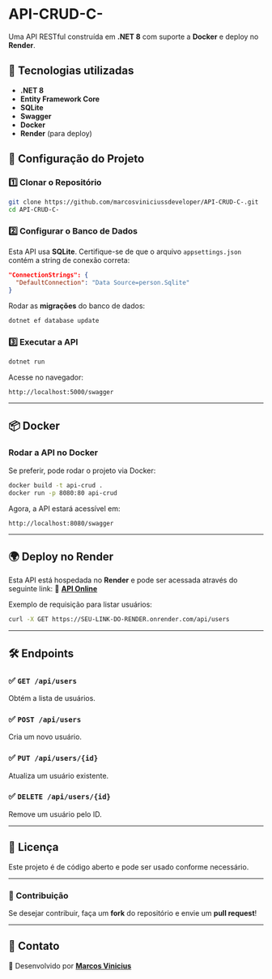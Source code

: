 # API-CRUD-C-

Uma API RESTful construída em **.NET 8** com suporte a **Docker** e deploy no **Render**.

## 🚀 Tecnologias utilizadas
- **.NET 8**
- **Entity Framework Core**
- **SQLite**
- **Swagger**
- **Docker**
- **Render** (para deploy)

## 📌 Configuração do Projeto

### **1️⃣ Clonar o Repositório**
```sh
git clone https://github.com/marcosviniciussdeveloper/API-CRUD-C-.git
cd API-CRUD-C-
```

### **2️⃣ Configurar o Banco de Dados**
Esta API usa **SQLite**. Certifique-se de que o arquivo `appsettings.json` contém a string de conexão correta:

```json
"ConnectionStrings": {
  "DefaultConnection": "Data Source=person.Sqlite"
}
```

Rodar as **migrações** do banco de dados:
```sh
dotnet ef database update
```

### **3️⃣ Executar a API**
```sh
dotnet run
```

Acesse no navegador:
```
http://localhost:5000/swagger
```

---

## 📦 **Docker**
### **Rodar a API no Docker**
Se preferir, pode rodar o projeto via Docker:
```sh
docker build -t api-crud .
docker run -p 8080:80 api-crud
```
Agora, a API estará acessível em:
```
http://localhost:8080/swagger
```

---

## 🌍 **Deploy no Render**
Esta API está hospedada no **Render** e pode ser acessada através do seguinte link:
🔗 **[API Online](https://api-crud-8jgp.onrender.com/swagger)**

Exemplo de requisição para listar usuários:
```sh
curl -X GET https://SEU-LINK-DO-RENDER.onrender.com/api/users
```

---

## 🛠️ **Endpoints**
### ✅ `GET /api/users`
Obtém a lista de usuários.

### ✅ `POST /api/users`
Cria um novo usuário.

### ✅ `PUT /api/users/{id}`
Atualiza um usuário existente.

### ✅ `DELETE /api/users/{id}`
Remove um usuário pelo ID.

---

## 📜 **Licença**
Este projeto é de código aberto e pode ser usado conforme necessário.

---

### **🔗 Contribuição**
Se desejar contribuir, faça um **fork** do repositório e envie um **pull request**!

---

## **📧 Contato**
📌 Desenvolvido por **[Marcos Vinicius](https://github.com/marcosviniciussdeveloper)**


